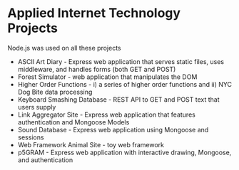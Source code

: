 # Applied Internet Technology Projects  

Node.js was used on all these projects  
  
* ASCII Art Diary - Express web application that serves static files, uses middleware, and handles forms (both GET and POST)  
* Forest Simulator - web application that manipulates the DOM  
* Higher Order Functions - i) a series of higher order functions and ii) NYC Dog Bite data processing  
* Keyboard Smashing Database - REST API to GET and POST text that users supply  
* Link Aggregator Site - Express web application that features authentication and Mongoose Models  
* Sound Database - Express web application using Mongoose and sessions  
* Web Framework Animal Site - toy web framework  
* p5GRAM - Express web application with interactive drawing, Mongoose, and authentication
